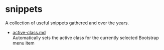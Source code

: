 # snippets
A collection of useful snippets gathered and  over the years.

* [active-class.md](active-class.md)  
  Automatically sets the active class for the currently selected Bootstrap menu item
